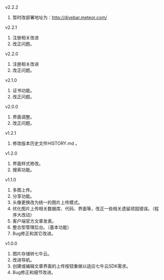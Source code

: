 
v2.2.2
1. 暂时改部署地址为：http://divebar.meteor.com/

v2.2.1
1. 注册相关改进
2. 改正问题。

v2.2.0
1. 注册相关改进
2. 改正问题。

v2.1.0
1. 证书功能。
2. 改正问题。

v2.0.0
1. 界面调整。
2. 改正问题。

v1.2.1
1. 修改版本历史文件HISTORY.md 。

v1.2.0
1. 界面样式修改。
2. 搜索功能。

v1.1.0
1. 多图上传。
2. 分享功能。
3. 头像更换改为统一的图片上传模式。
4. 优化图片上传相关数据库、代码、界面等，改正一些相关遗留顽固错误。（程序大改动）
5. 客户端官方文章发表。
6. 整合型管理后台。（基本功能）
7. Bug修正和其它改进。

v1.0.0
1. 图片存储转七牛云。
2. 改进导航。
3. 创建或编辑文章界面的上传按钮重做以适应七牛云SDK需求。
4. Bug修正和细节改进。